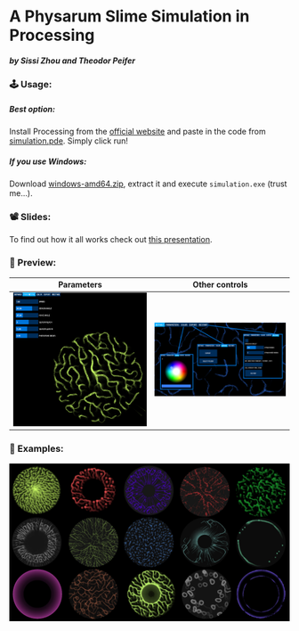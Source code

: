 # A Physarum Slime Simulation in Processing

##### by Sissi Zhou and Theodor Peifer

### 🕹️ Usage:
##### Best option:
Install Processing from the [official website](https://processing.org/download) and paste in the code from [simulation.pde](./simulation.pde). Simply click run!

##### If you use Windows:
Download [windows-amd64.zip](./assets/windows-amd64.zip), extract it and execute ``simulation.exe`` (trust me...).

### 📽️ Slides:
To find out how it all works check out [this presentation](./assets/physarum.pdf).

### 👀 Preview:
Parameters             |  Other controls
:-------------------------:|:-------------------------:
![preview](./assets/preview.png)  |  ![preview](./assets/preview-control.png)


### 🦠 Examples:
![examples](./assets/examples.png)